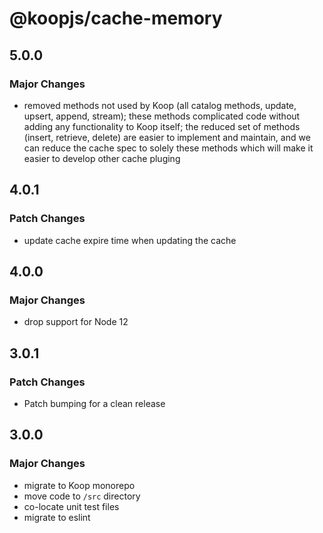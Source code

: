 # @koopjs/cache-memory

## 5.0.0

### Major Changes

- removed methods not used by Koop (all catalog methods, update, upsert, append, stream); these methods complicated code without adding any functionality to Koop itself; the reduced set of methods (insert, retrieve, delete) are easier to implement and maintain, and we can reduce the cache spec to solely these methods which will make it easier to develop other cache pluging

## 4.0.1

### Patch Changes

- update cache expire time when updating the cache

## 4.0.0

### Major Changes

- drop support for Node 12

## 3.0.1

### Patch Changes

- Patch bumping for a clean release

## 3.0.0

### Major Changes

- migrate to Koop monorepo
- move code to `/src` directory
- co-locate unit test files
- migrate to eslint
